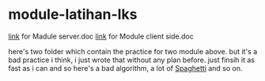 # module-latihan-lks
[link](https://drive.google.com/file/d/1Om9IEdTGr04A1HoD1FxGg8B-VEkDQZ9l/view?usp=sharing) for Madule server.doc
[link](https://drive.google.com/file/d/1_-5D63nYOKxs-HELqx6nX9NU6zFefddD/view?usp=sharing) for Module client side.doc

here's two folder which contain the practice for two module above.
but it's a bad practice i think, i just wrote that without any plan before. just finsih it as fast as i can and so here's a bad algorithm, a lot of [Spaghetti](https://en.wikipedia.org/wiki/Spaghetti_code) and so on.
